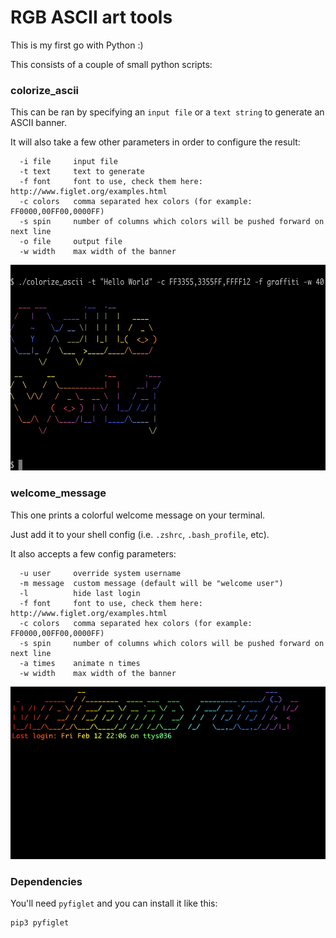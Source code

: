 # RGB ASCII art tools

This is my first go with Python :)

This consists of a couple of small python scripts:

### colorize_ascii

This can be ran by specifying an `input file` or a `text string` to generate an ASCII banner.

It will also take a few other parameters in order to configure the result:
```
  -i file     input file
  -t text     text to generate
  -f font     font to use, check them here: http://www.figlet.org/examples.html
  -c colors   comma separated hex colors (for example: FF0000,00FF00,0000FF)
  -s spin     number of columns which colors will be pushed forward on next line
  -o file     output file
  -w width    max width of the banner
```

<img src="docs/example1.png" width="600" height="329">

### welcome_message

This one prints a colorful welcome message on your terminal.

Just add it to your shell config (i.e. `.zshrc`, `.bash_profile`, etc).

It also accepts a few config parameters:
```
  -u user     override system username
  -m message  custom message (default will be "welcome user")
  -l          hide last login
  -f font     font to use, check them here: http://www.figlet.org/examples.html
  -c colors   comma separated hex colors (for example: FF0000,00FF00,0000FF)
  -s spin     number of columns which colors will be pushed forward on next line
  -a times    animate n times
  -w width    max width of the banner
```

![Alt Text](docs/example2.gif)

### Dependencies

You'll need `pyfiglet` and you can install it like this:

```
pip3 pyfiglet
```


